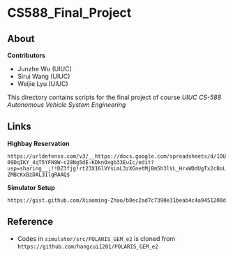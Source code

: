 # CS588_Final_Project

## About

**Contributors**

* Junzhe Wu (UIUC)
* Sirui Wang (UIUC)
* Weijie Lyu (UIUC)

This directory contains scripts for the final project of course *UIUC CS-588 Autonomous Vehicle System Engineering*

## Links

**Highbay Reservation**

`https://urldefense.com/v3/__https://docs.google.com/spreadsheets/d/1OU09DqIKY_4qT5YFN9W-c28Ng5dE-KDknOxgb33EuIc/edit?usp=sharing__;!!DZ3fjg!rt23X16lVYsLmL3zXGnetMjBm5h3lVL_HrxWDdUgTx2cBoLZMBcKxBzDAL3IlgRAAQ$`

**Simulator Setup**

`https://gist.github.com/Xiaoming-Zhao/b0ec2ad7c7390e31beab4c4a9451200d`

## Reference

* Codes in `simulator/src/POLARIS_GEM_e2` is cloned from `https://github.com/hangcui1201/POLARIS_GEM_e2`
